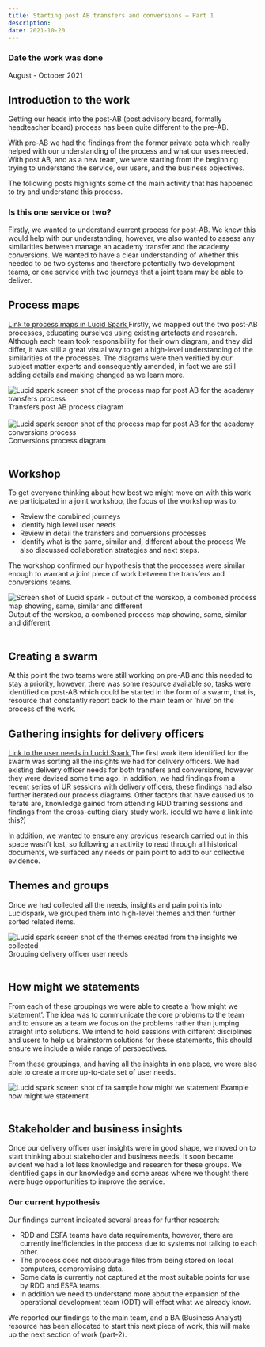 ```yaml
---
title: Starting post AB transfers and conversions – Part 1
description:
date: 2021-10-20
---
```

### Date the work was done
August - October 2021

## Introduction to the work
Getting our heads into the post-AB (post advisory board, formally headteacher board) process has been quite different to the pre-AB.

With pre-AB we had the findings from the former private beta which really helped with our understanding of the process and what our uses needed. With post AB, and as a new team, we were starting from the beginning trying to understand the service, our users, and the business objectives.

The following posts highlights some of the main activity that has happened to try and understand this process.

### Is this one service or two?
Firstly, we wanted to understand current process for post-AB. We knew this would help with our understanding, however, we also wanted to assess any similarities between manage an academy transfer and the academy conversions. We wanted to have a clear understanding of whether this needed to be two systems and therefore potentially two development teams, or one service with two journeys that a joint team may be able to deliver.

## Process maps
<a href="https://lucid.app/lucidspark/473a45f0-be3b-465a-bdff-77e7c03dcc10/edit?existing=1[…]hared=true&invitationId=inv_64d28399-b94b-4d05-b614-bca088223e4e">Link to process maps in Lucid Spark </a>
Firstly, we mapped out the two post-AB processes, educating ourselves using existing artefacts and research. Although each team took responsibility for their own diagram, and they did differ, it was still a great visual way to get a high-level understanding of the similarities of the processes. The diagrams were then verified by our subject matter experts and consequently amended, in fact we are still adding details and making changed as we learn more.


<img src="/images/post-advisory-board/transfers-process.png" alt="Lucid spark screen shot of the process map for post AB for the academy transfers process">
Transfers post AB process diagram<br /><br />
 
<img src="/images/post-advisory-board/process-map.png" alt="Lucid spark screen shot of the process map for post AB for the academy conversions process">
Conversions process diagram
<br /><br />

## Workshop
To get everyone thinking about how best we might move on with this work we participated in a joint workshop, the focus of the workshop was to:

- Review the combined journeys
- Identify high level user needs
- Review in detail the transfers and conversions processes
- Identify what is the same, similar and, different about the process
We also discussed collaboration strategies and next steps.

The workshop confirmed our hypothesis that the processes were similar enough to warrant a joint piece of work between the transfers and conversions teams.

<img src="/images/post-advisory-board/workshop.png" alt="Screen shof of Lucid spark - output of the worskop, a comboned process map showing, same, similar and different">
 Output of the worskop, a comboned process map showing, same, similar and different
<br />
<br />

## Creating a swarm
At this point the two teams were still working on pre-AB and this needed to stay a priority, however, there was some resource available so, tasks were identified on post-AB which could be started in the form of a swarm, that is, resource that constantly report back to the main team or ’hive’ on the process of the work.

## Gathering insights for delivery officers
<a href="https://lucid.app/lucidspark/093f361d-c3e9-4f55-ab68-c3b840f884bd/edit?invitationId=inv_b0ef3180-4dd3-4725-9218-cec8fbc2e8f6#">Link to the user needs in Lucid Spark </a>
The first work item identified for the swarm was sorting all the insights we had for delivery officers. We had existing delivery officer needs for both transfers and conversions, however they were devised some time ago. In addition, we had findings from a recent series of UR sessions with delivery officers, these findings had also further iterated our process diagrams. Other factors that have caused us to iterate are, knowledge gained from attending RDD training sessions and findings from the cross-cutting diary study work. (could we have a link into this?)

In addition, we wanted to ensure any previous research carried out in this space wasn’t lost, so following an activity to read through all historical documents, we surfaced any needs or pain point to add to our collective evidence.

## Themes and groups 
Once we had collected all the needs, insights and pain points into Lucidspark, we grouped them into high-level themes and then further sorted related items.

<img src="/images/post-advisory-board/groupings.png" alt="Lucid spark screen shot of the themes created from the insights we collected">
Grouping delivery officer user needs
<br /><br />
 

## How might we statements
From each of these groupings we were able to create a ‘how might we statement’. The idea was to communicate the core problems to the team and to ensure as a team we focus on the problems rather than jumping straight into solutions. We intend to hold sessions with different disciplines and users to help us brainstorm solutions for these statements, this should ensure we include a wide range of perspectives.

From these groupings, and having all the insights in one place, we were also able to create a more up-to-date set of user needs.

<img src="/images/post-advisory-board/how-might-we.png" alt="Lucid spark screen shot of ta sample how might we statement">
Example how might we statement
<br /><br />

## Stakeholder and business insights
Once our delivery officer user insights were in good shape, we moved on to start thinking about stakeholder and business needs. It soon became evident we had a lot less knowledge and research for these groups. We identified gaps in our knowledge and some areas where we thought there were huge opportunities to improve the service.

### Our current hypothesis
Our findings current indicated several areas for further research:
-	RDD and ESFA teams have data requirements, however, there are currently inefficiencies in the process due to systems not talking to each other.
-	The process does not discourage files from being stored on local computers, compromising data.
-	Some data is currently not captured at the most suitable points for use by RDD and ESFA teams.
- In addition we need to understand more about the expansion of the operational development team (ODT) will effect what we already know.

We reported our findings to the main team, and a BA (Business Analyst) resource has been allocated to start this next piece of work, this will make up the next section of work (part-2).